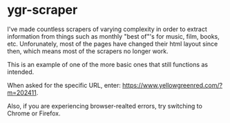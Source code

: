 # ygr-scraper

I've made countless scrapers of varying complexity in order to extract information from things such as monthly "best of"'s for music, film, books, etc. Unforunately, most of the pages have changed their html layout since then, which means most of the scrapers no longer work.

This is an example of one of the more basic ones that still functions as intended.

When asked for the specific URL, enter: https://www.yellowgreenred.com/?m=202411.

Also, if you are experiencing browser-realted errors, try switching to Chrome or Firefox.
